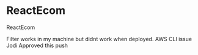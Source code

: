 # ReactEcom
ReactEcom

Filter works in my machine but didnt work when deployed.
AWS CLI issue 
Jodi Approved this push
